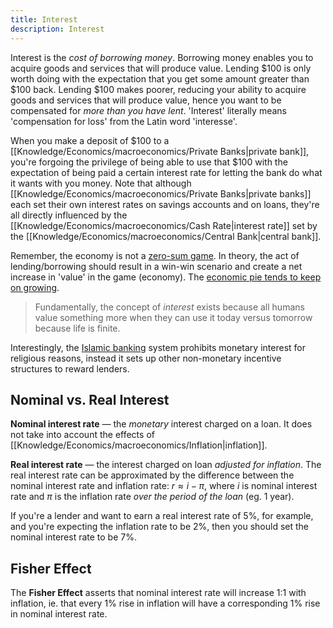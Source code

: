 ```yaml
---
title: Interest
description: Interest
---
```


Interest is the *cost of borrowing money*. Borrowing money enables you to acquire goods and services that will produce value. Lending $\$100$ is only worth doing with the expectation that you get some amount greater than $\$100$ back. Lending $\$100$ makes poorer, reducing your ability to acquire goods and services that will produce value, hence you want to be compensated for *more than you have lent*. 'Interest' literally means 'compensation for loss' from the Latin word 'interesse'.

When you make a deposit of $\$100$ to a [[Knowledge/Economics/macroeconomics/Private Banks|private bank]], you're forgoing the privilege of being able to use that $\$100$ with the expectation of being paid a certain interest rate for letting the bank do what it wants with you money. Note that although [[Knowledge/Economics/macroeconomics/Private Banks|private banks]] each set their own interest rates on savings accounts and on loans, they're all directly influenced by the [[Knowledge/Economics/macroeconomics/Cash Rate|interest rate]] set by the [[Knowledge/Economics/macroeconomics/Central Bank|central bank]].

Remember, the economy is not a [zero-sum game](https://en.wikipedia.org/wiki/Zero-sum_game). In theory, the act of lending/borrowing should result in a win-win scenario and create a net increase in 'value' in the game (economy). The [economic pie tends to keep on growing](https://en.wikipedia.org/wiki/Growing_the_pie).

> Fundamentally, the concept of *interest* exists because all humans value something more when they can use it today versus tomorrow because life is finite.

Interestingly, the [Islamic banking](https://en.wikipedia.org/wiki/Islamic_banking_and_finance) system prohibits monetary interest for religious reasons, instead it sets up other non-monetary incentive structures to reward lenders.

## Nominal vs. Real Interest
**Nominal interest rate** — the *monetary* interest charged on a loan. It does not take into account the effects of [[Knowledge/Economics/macroeconomics/Inflation|inflation]].

**Real interest rate** — the interest charged on loan *adjusted for inflation*. The real interest rate can be approximated by the difference between the nominal interest rate and inflation rate: $r \approx i - \pi$, where $i$ is nominal interest rate and $\pi$ is the inflation rate *over the period of the loan* (eg. 1 year).

If you're a lender and want to earn a real interest rate of 5%, for example, and you're expecting the inflation rate to be 2%, then you should set the nominal interest rate to be 7%.

## Fisher Effect
The **Fisher Effect** asserts that nominal interest rate will increase 1:1 with inflation, ie. that every 1% rise in inflation will have a corresponding 1% rise in nominal interest rate.
